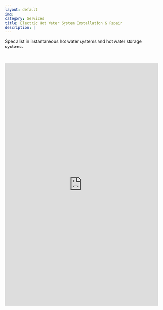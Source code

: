 ```yaml
---
layout: default
img:
category: Services
title: Electric Hot Water System Installation & Repair
description: |
---
```

<p align="left">
Specialist in instantaneous hot water systems and hot water storage systems.
</p>
<br/><br/>
<iframe frameborder="0" class="juxtapose" width="100%" height="800" src="https://cdn.knightlab.com/libs/juxtapose/latest/embed/index.html?uid=c33f9616-8461-11eb-83c8-ebb5d6f907df"><ALIGN=LEFT></iframe>
